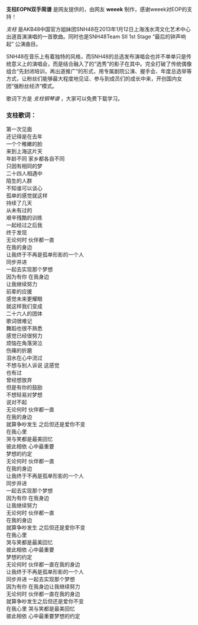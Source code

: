 

**支柱EOPN双手简谱** 是网友提供的，由网友 **weeek** 制作，感谢weeek对EOP的支持！

_支柱_ 是AKB48中国官方姐妹团SNH48在2013年1月12日上海浅水湾文化艺术中心出道首演演唱的一首歌曲。同时也是SNH48Team SII 1st
Stage “最后的钟声响起” 公演曲目。

SNH48在音乐上有着独特的风格，而SNH48的总选发布演唱会也并不单单只是传统意义上的演唱会，而是结合融入了的“选秀”的影子在其中。完全打破了传统偶像组合“先封闭培训，再出道推广”的形式，用专属剧院公演、握手会、年度总选举等方式，让粉丝们能够最大程度地见证、参与到成员们的成长中来，开创国内女团“强粉丝经济“模式。

歌词下方是 _支柱钢琴谱_ ，大家可以免费下载学习。

### 支柱歌词：

第一次见面  
还记得是在去年  
一个个稚嫩的脸  
来到上海这片天  
年龄不同 家乡都各自不同  
只因有相同的梦  
二十四人相遇中  
陌生的人群  
不知谁可以谈心  
孤单的感觉就这样  
持续了几天  
从未有过的  
艰辛残酷的训练  
一起经过之后我  
终于发现  
无论何时 伙伴都一直  
在我的身边  
让我终于不再是孤单形影的一个人  
同步并进  
一起去实现那个梦想  
因为有你 在我身边  
让我继续努力  
前辈的应援  
感觉未来更耀眼  
就这样我们变成  
二十六人的团体  
歌词很难记  
舞蹈也很不熟悉  
感觉已经很努力  
烦恼在角落哭泣  
伤痛的折磨  
泪水在心中流过  
不想与别人诉说 这感觉  
也有过  
曾经想放弃  
但是有你的鼓励  
不想轻易对梦想  
说对不起  
无论何时 伙伴都一直  
在我的身边  
就算争吵发生 之后但还是爱你不变  
在我心里  
哭与笑都是最美回忆  
彼此相依 心中最重要  
梦想的约定  
无论何时 伙伴都一直  
在我的身边  
让我终于不再是孤单形影的一个人  
同步并进  
一起去实现那个梦想  
因为有你 在我身边  
让我继续努力  
无论何时 伙伴都一直  
在我的身边  
就算争吵发生 之后但还是爱你不变  
在我心里  
哭与笑都是最美回忆  
彼此相依 心中最重要  
梦想的约定  
无论何时 伙伴都一直在我的身边  
让我终于不再是孤单形影的一个人  
同步并进 一起去实现那个梦想  
因为有你 在我身边让我继续努力  
无论何时 伙伴都一直在我的身边  
就算争吵发生之后但还是爱你不变  
在我心里 哭与笑都是最美回忆  
彼此相依 心中最重要梦想的约定

